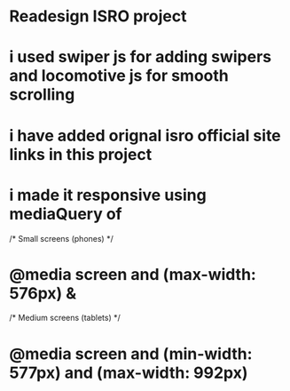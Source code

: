 # Readesign ISRO project

# i used swiper js for adding swipers and locomotive js for smooth scrolling 

# i have added orignal isro official site links in this project 

# i made it responsive using mediaQuery of
/* Small screens (phones) */
# @media screen and (max-width: 576px) &
/* Medium screens (tablets) */
# @media screen and (min-width: 577px) and (max-width: 992px) 
